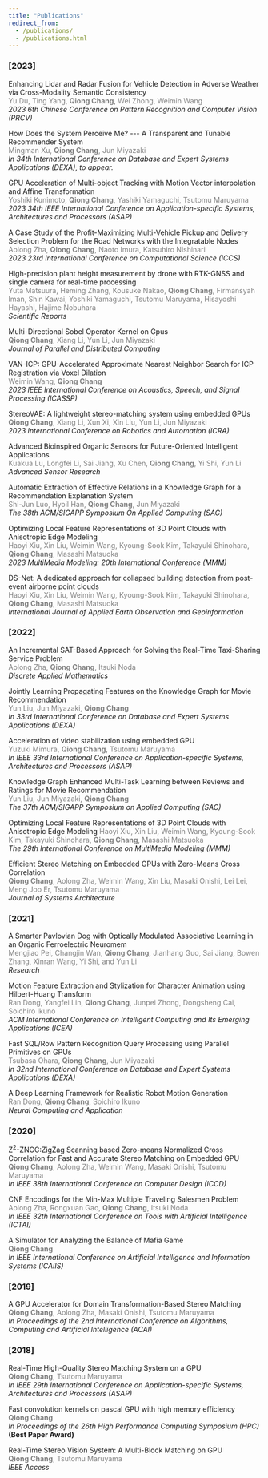 ```yaml
---
title: "Publications"
redirect_from: 
  - /publications/
  - /publications.html
---
```

### [2023]
Enhancing Lidar and Radar Fusion for Vehicle Detection in Adverse Weather via Cross-Modality Semantic Consistency<br />
<span style="color:gray">Yu Du, Ting Yang, **Qiong Chang**, Wei Zhong, Weimin Wang</span><br />
_2023 6th Chinese Conference on Pattern Recognition and Computer Vision (PRCV)_

How Does the System Perceive Me? --- A Transparent and Tunable Recommender System<br />
<span style="color:gray">Mingman Xu, **Qiong Chang**, Jun Miyazaki</span><br />
_In 34th International Conference on Database and Expert Systems Applications (DEXA), to appear._

GPU Acceleration of Multi-object Tracking with Motion Vector interpolation and Affine Transformation<br />
<span style="color:gray">Yoshiki Kunimoto, **Qiong Chang**, Yashiki Yamaguchi, Tsutomu Maruyama</span><br />
_2023 34th IEEE International Conference on Application-specific Systems, Architectures and Processors (ASAP)_

A Case Study of the Profit-Maximizing Multi-Vehicle Pickup and Delivery Selection Problem for the Road Networks with the Integratable Nodes<br />
<span style="color:gray">Aolong Zha, **Qiong Chang**, Naoto Imura, Katsuhiro Nishinari</span><br />
_2023 23rd International Conference on Computational Science (ICCS)_

High-precision plant height measurement by drone with RTK-GNSS and single camera for real-time processing<br />
<span style="color:gray">Yuta Matsuura, Heming Zhang, Kousuke Nakao, **Qiong Chang**, Firmansyah Iman, Shin Kawai, Yoshiki Yamaguchi, Tsutomu Maruyama, Hisayoshi Hayashi, Hajime Nobuhara</span><br />
_Scientific Reports_

Multi-Directional Sobel Operator Kernel on Gpus<br />
<span style="color:gray">**Qiong Chang**, Xiang Li, Yun Li, Jun Miyazaki</span><br />
_Journal of Parallel and Distributed Computing_

VAN-ICP: GPU-Accelerated Approximate Nearest Neighbor Search for ICP Registration via Voxel Dilation<br />
<span style="color:gray">Weimin Wang, **Qiong Chang**</span><br />
_2023 IEEE International Conference on Acoustics, Speech, and Signal Processing (ICASSP)_

StereoVAE: A lightweight stereo-matching system using embedded GPUs<br />
<span style="color:gray">**Qiong Chang**, Xiang Li, Xun Xi, Xin Liu, Yun Li, Jun Miyazaki</span><br />
_2023 International Conference on Robotics and Automation (ICRA)_

Advanced Bioinspired Organic Sensors for Future-Oriented Intelligent Applications<br />
<span style="color:gray">Kuakua Lu, Longfei Li, Sai Jiang, Xu Chen, **Qiong Chang**, Yi Shi, Yun Li</span><br />
_Advanced Sensor Research_

Automatic Extraction of Effective Relations in a Knowledge Graph for a Recommendation Explanation System<br />
<span style="color:gray">Shi-Jun Luo, Hyoil Han, **Qiong Chang**, Jun Miyazaki</span><br />
_The 38th ACM/SIGAPP Symposium On Applied Computing (SAC)_

Optimizing Local Feature Representations of 3D Point Clouds with Anisotropic Edge Modeling<br />
<span style="color:gray">Haoyi Xiu, Xin Liu, Weimin Wang, Kyoung-Sook Kim, Takayuki Shinohara, **Qiong Chang**, Masashi Matsuoka</span><br />
_2023 MultiMedia Modeling: 20th International Conference (MMM)_

DS-Net: A dedicated approach for collapsed building detection from post-event airborne point clouds<br />
<span style="color:gray">Haoyi Xiu, Xin Liu, Weimin Wang, Kyoung-Sook Kim, Takayuki Shinohara, **Qiong Chang**, Masashi Matsuoka</span><br />
_International Journal of Applied Earth Observation and Geoinformation_

### [2022]
An Incremental SAT-Based Approach for Solving the Real-Time Taxi-Sharing Service Problem<br />
<span style="color:gray">Aolong Zha, **Qiong Chang**, Itsuki Noda</span><br />
_Discrete Applied Mathematics_


Jointly Learning Propagating Features on the Knowledge Graph for Movie Recommendation<br />
<span style="color:gray">Yun Liu, Jun Miyazaki, **Qiong Chang**</span><br />
_In 33rd International Conference on Database and Expert Systems Applications (DEXA)_

Acceleration of video stabilization using embedded GPU<br />
<span style="color:gray">Yuzuki Mimura, **Qiong Chang**, Tsutomu Maruyama</span><br />
_In IEEE 33rd International Conference on Application-specific Systems, Architectures and Processors (ASAP)_

Knowledge Graph Enhanced Multi-Task Learning between Reviews and Ratings for Movie Recommendation<br />
<span style="color:gray">Yun Liu, Jun Miyazaki, **Qiong Chang**</span><br />
_The 37th ACM/SIGAPP Symposium on Applied Computing (SAC)_

Optimizing Local Feature Representations of 3D Point Clouds with Anisotropic Edge Modeling
<span style="color:gray">Haoyi Xiu, Xin Liu, Weimin Wang, Kyoung-Sook Kim, Takayuki Shinohara, **Qiong Chang**, Masashi Matsuoka</span><br />
_The 29th International Conference on MultiMedia Modeling (MMM)_

Efficient Stereo Matching on Embedded GPUs with Zero-Means Cross Correlation <br />
<span style="color:gray">**Qiong Chang**, Aolong Zha, Weimin Wang, Xin Liu, Masaki Onishi, Lei Lei, Meng Joo Er, Tsutomu Maruyama</span><br />
_Journal of Systems Architecture_

### [2021]
A Smarter Pavlovian Dog with Optically Modulated Associative Learning in an Organic Ferroelectric Neuromem<br />
<span style="color:gray">Mengjiao Pei, Changjin Wan, **Qiong Chang**, Jianhang Guo, Sai Jiang, Bowen Zhang, Xinran Wang, Yi Shi, and Yun Li</span><br /> 
_Research_


Motion Feature Extraction and Stylization for Character Animation using Hilbert-Huang Transform<br />
<span style="color:gray">Ran Dong, Yangfei Lin, **Qiong Chang**, Junpei Zhong, Dongsheng Cai, Soichiro Ikuno</span><br />
_ACM International Conference on Intelligent Computing and Its Emerging Applications (ICEA)_


Fast SQL/Row Pattern Recognition Query Processing using Parallel Primitives on GPUs<br /> 
<span style="color:gray">Tsubasa Ohara, **Qiong Chang**, Jun Miyazaki</span><br /> 
_In 32nd International Conference on Database and Expert Systems Applications (DEXA)_

A Deep Learning Framework for Realistic Robot Motion Generation<br />
<span style="color:gray">Ran Dong, **Qiong Chang**, Soichiro Ikuno</span><br />
_Neural Computing and Application_

### [2020]
 
Z<sup>2</sup>-ZNCC:ZigZag Scanning based Zero-means Normalized Cross Correlation for Fast and Accurate Stereo Matching on Embedded GPU<br />
<span style="color:gray">**Qiong Chang**, Aolong Zha, Weimin Wang, Masaki Onishi, Tsutomu Maruyama</span><br /> 
  _In IEEE 38th International Conference on Computer Design (ICCD)_


CNF Encodings for the Min-Max Multiple Traveling Salesmen Problem<br />
<span style="color:gray">Aolong Zha, Rongxuan Gao, **Qiong Chang**, Itsuki Noda</span><br /> 
  _In IEEE 32th International Conference on Tools with Artificial Intelligence (ICTAI)_


A Simulator for Analyzing the Balance of Mafia Game<br />
<span style="color:gray">**Qiong Chang**</span><br /> 
  _In IEEE International Conference on Artificial Intelligence and Information Systems (ICAIIS)_

### [2019]

A GPU Accelerator for Domain Transformation-Based Stereo Matching<br />
<span style="color:gray">**Qiong Chang**, Aolong Zha, Masaki Onishi, Tsutomu Maruyama</span><br /> 
  _In Proceedings of the 2nd International Conference on Algorithms, Computing and Artificial Intelligence (ACAI)_


### [2018]


Real-Time High-Quality Stereo Matching System on a GPU<br />
<span style="color:gray">**Qiong Chang**, Tsutomu Maruyama</span><br /> 
  _In IEEE 29th International Conference on Application-specific Systems, Architectures and Processors (ASAP)_


Fast convolution kernels on pascal GPU with high memory efficiency<br />
<span style="color:gray">**Qiong Chang**</span><br /> 
  _In Proceedings of the 26th High Performance Computing Symposium (HPC)_ **(Best Paper Award)**

Real-Time Stereo Vision System: A Multi-Block Matching on GPU<br />
<span style="color:gray">**Qiong Chang**, Tsutomu Maruyama</span><br /> 
  _IEEE Access_


